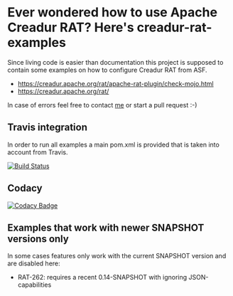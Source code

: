 # Ever wondered how to use Apache Creadur RAT? Here's creadur-rat-examples

Since living code is easier than documentation this project is supposed to contain some
examples on how to configure Creadur RAT from ASF.

* https://creadur.apache.org/rat/apache-rat-plugin/check-mojo.html
* https://creadur.apache.org/rat/

In case of errors feel free to contact <a href="&#109;&#97;&#105;&#108;&#116;&#111;&#58;&#112;&#111;&#116;&#116;&#108;&#105;&#110;&#103;&#101;&#114;&#64;&#97;&#112;&#97;&#99;&#104;&#101;&#46;&#111;&#114;&#103;&#63;&#115;&#117;&#98;&#106;&#101;&#99;&#116;&#61;&#82;&#65;&#84; &#101;&#120;&#97;&#109;&#112;&#108;&#101;&#115; &#97;&#116; &#71;&#105;&#116;&#104;&#117;&#98;">me</a> or start a pull request :-)

## Travis integration

In order to run all examples a main pom.xml is provided that is taken into account from Travis.

[![Build Status](https://travis-ci.org/ottlinger/creadur-rat-examples.svg)](https://travis-ci.org/ottlinger/creadur-rat-examples)

## Codacy 

[![Codacy Badge](https://app.codacy.com/project/badge/Grade/00f1aaecada54cf09c9b505e410a0a11)](https://www.codacy.com/gh/ottlinger/creadur-rat-examples/dashboard)

## Examples that work with newer SNAPSHOT versions only

In some cases features only work with the current SNAPSHOT version and are disabled here:

* RAT-262: requires a recent 0.14-SNAPSHOT with ignoring JSON-capabilities
